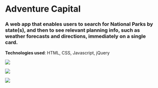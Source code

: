 # Adventure Capital
### A web app that enables users to search for National Parks by state(s), and then to see relevant planning info, such as weather forecasts and directions, immediately on a single card.

**Technologies used**: HTML, CSS, Javascript, jQuery

[<img src="https://imgur.com/a/8fg1bf9">](https://mgwedd.github.io/adventure-capital/)

[<img src="https://imgur.com/TmPbEUZ">](https://mgwedd.github.io/adventure-capital/)

[<img src="https://imgur.com/e596kiC">](https://mgwedd.github.io/adventure-capital/)
